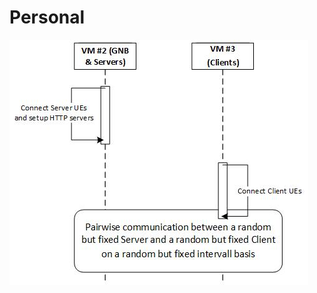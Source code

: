 # Personal
![alt text](https://github.com/danieleguiguren/Personal/blob/master/Info4/model.jpg?rawret=true)
